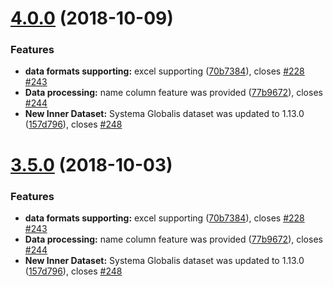 <a name="4.0.0"></a>
# [4.0.0](https://github.com/VS-work/gapminder-offline-new/compare/v3.4.0...v4.0.0) (2018-10-09)


### Features

* **data formats supporting:** excel supporting ([70b7384](https://github.com/VS-work/gapminder-offline-new/commit/70b7384)), closes [#228](https://github.com/VS-work/gapminder-offline-new/issues/228) [#243](https://github.com/VS-work/gapminder-offline-new/issues/243)
* **Data processing:** name column feature was provided ([77b9672](https://github.com/VS-work/gapminder-offline-new/commit/77b9672)), closes [#244](https://github.com/VS-work/gapminder-offline-new/issues/244)
* **New Inner Dataset:** Systema Globalis dataset was updated to 1.13.0 ([157d796](https://github.com/VS-work/gapminder-offline-new/commit/157d796)), closes [#248](https://github.com/VS-work/gapminder-offline-new/issues/248)



<a name="3.5.0"></a>
# [3.5.0](https://github.com/VS-work/gapminder-offline-new/compare/v3.4.0...v3.5.0) (2018-10-03)


### Features

* **data formats supporting:** excel supporting ([70b7384](https://github.com/VS-work/gapminder-offline-new/commit/70b7384)), closes [#228](https://github.com/VS-work/gapminder-offline-new/issues/228) [#243](https://github.com/VS-work/gapminder-offline-new/issues/243)
* **Data processing:** name column feature was provided ([77b9672](https://github.com/VS-work/gapminder-offline-new/commit/77b9672)), closes [#244](https://github.com/VS-work/gapminder-offline-new/issues/244)
* **New Inner Dataset:** Systema Globalis dataset was updated to 1.13.0 ([157d796](https://github.com/VS-work/gapminder-offline-new/commit/157d796)), closes [#248](https://github.com/VS-work/gapminder-offline-new/issues/248)



